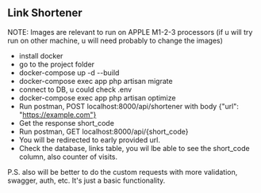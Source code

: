 ## Link Shortener

NOTE: Images are relevant to run on APPLE M1-2-3 processors (if u will try run on other machine, u will need probably to change the images)
- install docker
- go to the project folder
- docker-compose up -d --build
- docker-compose exec app php artisan migrate
- connect to DB, u could check .env
- docker-compose exec app php artisan optimize
- Run postman, POST localhost:8000/api/shortener with body {"url": "https://example.com"}
- Get the response short_code
- Run postman, GET localhost:8000/api/{short_code}
- You will be redirected to early provided url.
- Check the database, links table, you wil lbe able to see the short_code column, also counter of visits.

P.S. also will be better to do the custom requests with more validation, swagger, auth, etc. 
It's just a basic functionality.


